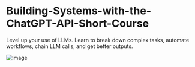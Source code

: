 # Building-Systems-with-the-ChatGPT-API-Short-Course
Level up your use of LLMs. Learn to break down complex tasks, automate workflows, chain LLM calls, and get better outputs.

![image](https://github.com/mmuzammil196/Building-Systems-with-the-ChatGPT-API-Short-Course/assets/77389040/a64fc85f-72d6-43c0-995c-859c23f4a0c6)

